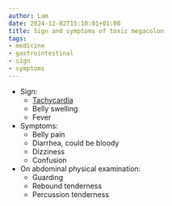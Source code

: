 ```yaml
---
author: Lam
date: 2024-12-02T15:10:01+01:00
title: Sign and symptoms of toxic megacolon
tags:
- medicine
- gastrointestinal
- sign
- symptoms
---
```


- Sign:
  - [Tachycardia](Resources/tachycardia.md) 
  - Belly swelling
  - Fever
- Symptoms:
  - Belly pain
  - Diarrhea, could be bloody
  - Dizziness
  - Confusion
- On abdominal physical examination:
  - Guarding
  - Rebound tenderness
  - Percussion tenderness
